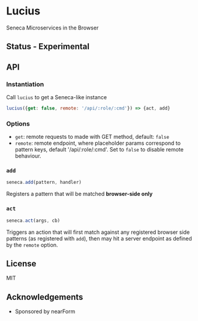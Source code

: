 # Lucius

Seneca Microservices in the Browser

## Status - Experimental

## API

### Instantiation

Call `lucius` to get a Seneca-like instance

```js
lucius({get: false, remote: '/api/:role/:cmd'}) => {act, add}
```

### Options

* `get`: remote requests to made with GET method, default: `false`
* `remote`: remote endpoint, where placeholder params correspond to pattern keys, default '/api/:role/:cmd'. Set to `false` to disable remote behaviour.

### `add`

```js
seneca.add(pattern, handler)
```

Registers a pattern that will be matched **browser-side only**

### `act`

```js
seneca.act(args, cb)
```

Triggers an action that will first match against any registered
browser side patterns (as registered with `add`), then may hit
a server endpoint as defined by the `remote` option. 

## License

MIT

## Acknowledgements

* Sponsored by nearForm


